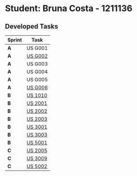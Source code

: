 # Student: Bruna Costa - 1211136

## Developed Tasks

| Sprint | Task                                                |
|-------|-----------------------------------------------------|
| **A** | US G001                                             |
| **A** | [US G002](../SPRINT%20A/US_G002/readme.md)          |
| **A** | US G003                                             |
| **A** | US G004                                             |
| **A** | US G005                                             |
| **A** | [US G006](../SPRINT%20A/US_G006/readme.md)          |
| **B** | [US 1010](../SPRINT%20B/US_1010/readme.md)          |
| **B** | [US 2001](../SPRINT%20B/US_2001/readme.md)          |
| **B** | [US 2002](../SPRINT%20B/US_2002/readme.md)          |
| **B** | [US 2003](../SPRINT%20B/US_2003/readme.md)          |
| **B** | [US 3001](../SPRINT%20B/US_3001/readme.md)          |
| **B** | [US 3003](../SPRINT%20B/US_3003/readme.md)          |
| **B** | [US 5001](../SPRINT%20B/US_5001/US5001_Group8.pptx) |
| **C** | [US 2005](../SPRINT%20C/US_2005/readme.md)          |
| **C** | [US 3009](../SPRINT%20C/US_3009/readme.md)          |
| **C** | [US 5002](../SPRINT%20C/US_5002/readme.md)          |
